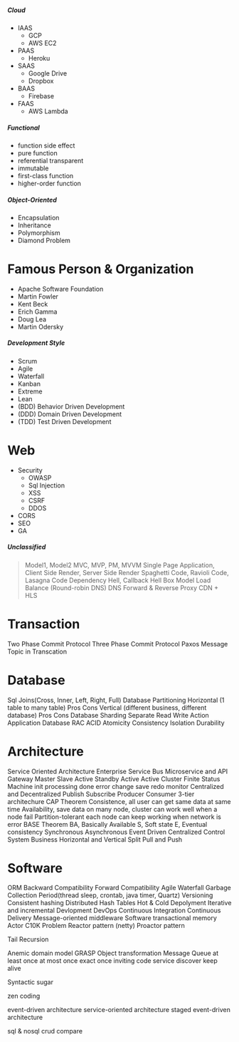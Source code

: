 ##### Cloud
* IAAS
  * GCP
  * AWS EC2
* PAAS
  * Heroku
* SAAS
  * Google Drive
  * Dropbox
* BAAS
  * Firebase
* FAAS
  * AWS Lambda

##### Functional
* function side effect
* pure function
* referential transparent
* immutable
* first-class function
* higher-order function

##### Object-Oriented
* Encapsulation
* Inheritance
* Polymorphism
* Diamond Problem

# Famous Person & Organization
* Apache Software Foundation
* Martin Fowler
* Kent Beck
* Erich Gamma
* Doug Lea
* Martin Odersky

##### Development Style
* Scrum
* Agile
* Waterfall
* Kanban
* Extreme
* Lean
* (BDD) Behavior Driven Development
* (DDD) Domain Driven Development
* (TDD) Test Driven Development

# Web
* Security
  * OWASP
  * Sql Injection
  * XSS
  * CSRF
  * DDOS
* CORS
* SEO
* GA

##### Unclassified
> Model1, Model2
> MVC, MVP, PM, MVVM
> Single Page Application, Client Side Render, Server Side Render
> Spaghetti Code, Ravioli Code, Lasagna Code
> Dependency Hell, Callback Hell
> Box Model
> Load Balance (Round-robin DNS)
> DNS
> Forward & Reverse Proxy
> CDN + HLS

# Transaction
Two Phase Commit Protocol
Three Phase Commit Protocol
Paxos
Message Topic in Transcation

# Database
Sql Joins(Cross, Inner, Left, Right, Full)
Database Partitioning
	Horizontal (1 table to many table)
		Pros
		Cons
	Vertical (different business, different database)
		Pros
		Cons
Database Sharding
Separate Read Write Action
	Application
	Database
RAC
ACID
    Atomicity
    Consistency
    Isolation
    Durability

# Architecture
Service Oriented Architecture
Enterprise Service Bus
Microservice and API Gateway
Master Slave
Active Standby
Active Active
Cluster
Finite Status Machine
    init
    processing
    done
    error
    change
    save
    redo
    monitor
Centralized and Decentralized
Publish Subscribe
Producer Consumer
3-tier architechure
CAP Theorem
    Consistence, all user can get same data at same time
    Availability, save data on many node, cluster can work well when a node fail
    Partition-tolerant each node can keep working when network is error
BASE Theorem
    BA,  Basically Available
    S, Soft state
    E, Eventual consistency
Synchronous
Asynchronous
Event Driven
Centralized Control System
Business Horizontal and Vertical Split
Pull and Push



# Software
ORM
Backward Compatibility
Forward Compatibility
Agile
Waterfall
Garbage Collection
Period(thread sleep, crontab, java timer, Quartz)
Versioning
Consistent hashing
Distributed Hash Tables
Hot & Cold Depolyment
Iterative and incremental Devlopment
DevOps
Continuous Integration
Continuous Delivery
Message-oriented middleware
Software transactional memory
Actor
C10K Problem
Reactor pattern (netty)
Proactor pattern

Tail Recursion

Anemic domain model
GRASP
Object transformation
Message Queue
    at least once
    at most once
    exact once
inviting code
service discover
keep alive

Syntactic sugar

zen coding

event-driven architecture
service-oriented architecture
staged event-driven architecture

sql & nosql crud compare